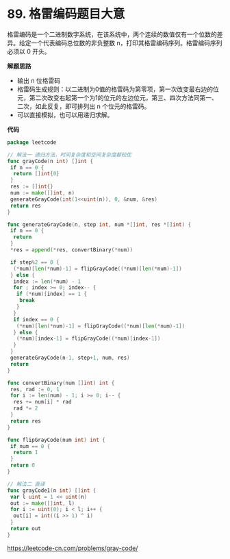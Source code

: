 # 89. 格雷编码**题目大意**  

格雷编码是一个二进制数字系统，在该系统中，两个连续的数值仅有一个位数的差异。给定一个代表编码总位数的非负整数 n，打印其格雷编码序列。格雷编码序列必须以 0 开头。

**解题思路**  

- 输出 n 位格雷码
- 格雷码生成规则：以二进制为0值的格雷码为第零项，第一次改变最右边的位元，第二次改变右起第一个为1的位元的左边位元，第三、四次方法同第一、二次，如此反复，即可排列出 n 个位元的格雷码。
- 可以直接模拟，也可以用递归求解。

**代码**  

```go
package leetcode

// 解法一 递归方法，时间复杂度和空间复杂度都较优
func grayCode(n int) []int {
 if n == 0 {
  return []int{0}
 }
 res := []int{}
 num := make([]int, n)
 generateGrayCode(int(1<<uint(n)), 0, &num, &res)
 return res
}

func generateGrayCode(n, step int, num *[]int, res *[]int) {
 if n == 0 {
  return
 }
 *res = append(*res, convertBinary(*num))

 if step%2 == 0 {
  (*num)[len(*num)-1] = flipGrayCode((*num)[len(*num)-1])
 } else {
  index := len(*num) - 1
  for ; index >= 0; index-- {
   if (*num)[index] == 1 {
    break
   }
  }
  if index == 0 {
   (*num)[len(*num)-1] = flipGrayCode((*num)[len(*num)-1])
  } else {
   (*num)[index-1] = flipGrayCode((*num)[index-1])
  }
 }
 generateGrayCode(n-1, step+1, num, res)
 return
}

func convertBinary(num []int) int {
 res, rad := 0, 1
 for i := len(num) - 1; i >= 0; i-- {
  res += num[i] * rad
  rad *= 2
 }
 return res
}

func flipGrayCode(num int) int {
 if num == 0 {
  return 1
 }
 return 0
}

// 解法二 直译
func grayCode1(n int) []int {
 var l uint = 1 << uint(n)
 out := make([]int, l)
 for i := uint(0); i < l; i++ {
  out[i] = int((i >> 1) ^ i)
 }
 return out
}
```

https://leetcode-cn.com/problems/gray-code/